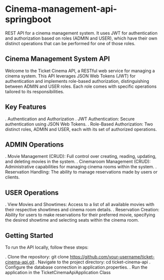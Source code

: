 # Cinema-management-api-springboot
REST API for a cinema management system. It uses JWT for authentication and authorization based on roles (ADMIN and USER), which have their own distinct operations that can be performed for one of those roles.


## Cinema Management System API
Welcome to the Ticket Cinema API, a RESTful web service for managing a cinema system. This API leverages JSON Web Tokens (JWT) for authentication and implements role-based authorization, distinguishing between ADMIN and USER roles. Each role comes with specific operations tailored to its responsibilities.

## Key Features
. Authentication and Authorization
. JWT Authentication: Secure authentication using JSON Web Tokens.
. Role-Based Authorization: Two distinct roles, ADMIN and USER, each with its set of authorized operations.
## ADMIN Operations
. Movie Management (CRUD): Full control over creating, reading, updating, and deleting movies in the system.
. Cinemaroom Management (CRUD): Administrative capabilities for managing cinema rooms within the system.
. Reservation Handling: The ability to manage reservations made by users or clients.
## USER Operations
. View Movies and Showtimes: Access to a list of all available movies with their respective showtimes and cinema room details.
. Reservation Creation: Ability for users to make reservations for their preferred movie, specifying the desired showtime and selecting seats within the cinema room.

## Getting Started
To run the API locally, follow these steps:

. Clone the repository: git clone https://github.com/your-username/ticket-cinema-api.git
. Navigate to the project directory: cd ticket-cinema-api
. Configure the database connection in application.properties.
. Run the application in the TicketCinemaApiApplication Class

